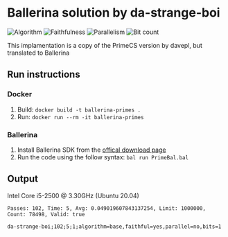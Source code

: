 # Ballerina solution by da-strange-boi

![Algorithm](https://img.shields.io/badge/Algorithm-base-green)
![Faithfulness](https://img.shields.io/badge/Faithful-yes-green)
![Parallelism](https://img.shields.io/badge/Parallel-no-green)
![Bit count](https://img.shields.io/badge/Bits-1-yellowgreen)

This implamentation is a copy of the PrimeCS version by davepl, but translated to Ballerina

## Run instructions
### Docker
1. Build: `docker build -t ballerina-primes .`
2. Run: `docker run --rm -it ballerina-primes`

### Ballerina
1. Install Ballerina SDK from the [offical download page](https://ballerina.io/downloads/)
2. Run the code using the follow syntax: `bal run PrimeBal.bal`

## Output
Intel Core i5-2500 @ 3.30GHz (Ubuntu 20.04)
```
Passes: 102, Time: 5, Avg: 0.049019607843137254, Limit: 1000000, Count: 78498, Valid: true

da-strange-boi;102;5;1;algorithm=base,faithful=yes,parallel=no,bits=1
```